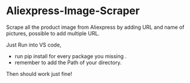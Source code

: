 # Aliexpress-Image-Scraper
Scrape all the product image from Aliexpress by adding URL and name of pictures, possible to add multiple URL.

Just Run into VS code,
- run pip install for every package you missing .
- remember to add the Path of your directory.

Then should work just fine!
